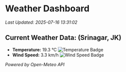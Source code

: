 
# Weather Dashboard

_Last Updated: 2025-07-16 13:31:02_

## Current Weather Data: (Srinagar, JK)
- **Temperature:** 19.3 °C ![Temperature Badge](https://img.shields.io/badge/Temperature-Low%20Temp-blue)
- **Wind Speed:** 3.3 km/h ![Wind Speed Badge](https://img.shields.io/badge/Wind%20Speed-Light%20Wind-blue)

*Powered by Open-Meteo API*
